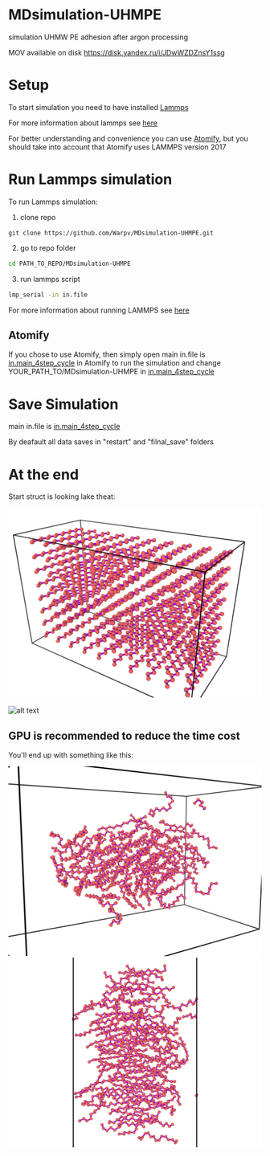 # MDsimulation-UHMPE
simulation UHMW PE adhesion after argon processing

MOV available on disk https://disk.yandex.ru/i/JDwWZDZnsY1ssg

# Setup

To start simulation you need to have installed [Lammps](https://github.com/lammps/lammps)

For more information about lammps see [here](https://lammps.sandia.gov/doc/Howto_run.html)

For better understanding and convenience you can use [Atomify](https://github.com/ovilab/atomify), but you should take into account that Atomify uses LAMMPS version 2017


# Run Lammps simulation

To run Lammps simulation:

1. clone repo
```
git clone https://github.com/Warpv/MDsimulation-UHMPE.git

```

2. go to repo folder

```bash
cd PATH_TO_REPO/MDsimulation-UHMPE
```
3. run lammps script

```bash
lmp_serial -in in.file
```

For more information about running LAMMPS see [here](https://guriang.unpad.ac.id/lammpsdoc/Run_basics.html)

## Atomify

If you chose to use Atomify, then simply open main in.file is [in.main_4step_cycle](https://github.com/Warpv/simulation-UHMW-PE-adhesion/blob/main/lammps/src/in.main_4step_cycle) in Atomify to run the simulation and change YOUR_PATH_TO/MDsimulation-UHMPE in [in.main_4step_cycle](https://github.com/Warpv/simulation-UHMW-PE-adhesion/blob/main/lammps/src/in.main_4step_cycle)

# Save Simulation

main in.file is [in.main_4step_cycle](https://github.com/Warpv/simulation-UHMW-PE-adhesion/blob/main/lammps/src/in.main_4step_cycle)

By deafault all data saves in "restart" and "filnal_save" folders

# At the end

Start struct is looking lake theat:

![alt text](https://github.com/Warpv/MDsimulation-UHMPE/blob/main/images/start_struct/start_struct_1.png)

![alt text](https://github.com/Warpv/simulation-UHMW-PE-adhesion/blob/main/images/start_struct/start_struct_1.1.png)
## GPU is recommended to reduce the time cost


You'll end up with something like this:

![alt text](https://github.com/Warpv/MDsimulation-UHMPE/blob/main/images/after_minimisation/after_script_1.png)
![alt text](https://github.com/Warpv/MDsimulation-UHMPE/blob/main/images/after_minimisation/after_script_3_top.png)
